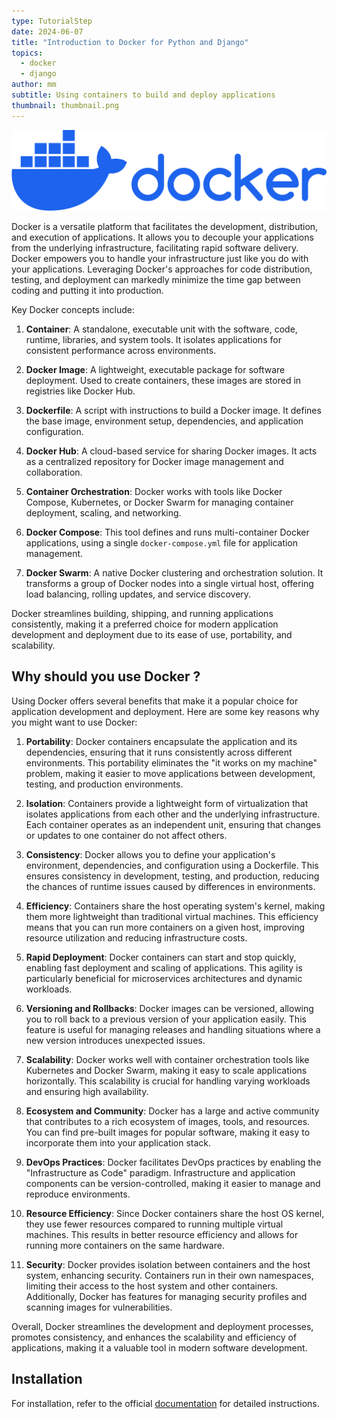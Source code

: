 ```yaml
---
type: TutorialStep
date: 2024-06-07
title: "Introduction to Docker for Python and Django"
topics:
  - docker
  - django
author: mm
subtitle: Using containers to build and deploy applications
thumbnail: thumbnail.png
---
```


![docker-image](./images/01-primary-blue-docker-logo.png)

Docker is a versatile platform that facilitates the development, distribution, and execution of applications. It allows you to decouple your applications from the underlying infrastructure, facilitating rapid software delivery. Docker empowers you to handle your infrastructure just like you do with your applications. Leveraging Docker's approaches for code distribution, testing, and deployment can markedly minimize the time gap between coding and putting it into production.

Key Docker concepts include:

1. **Container**: A standalone, executable unit with the software, code, runtime, libraries, and system tools. It isolates applications for consistent performance across environments.

2. **Docker Image**: A lightweight, executable package for software deployment. Used to create containers, these images are stored in registries like Docker Hub.

3. **Dockerfile**: A script with instructions to build a Docker image. It defines the base image, environment setup, dependencies, and application configuration.

4. **Docker Hub**: A cloud-based service for sharing Docker images. It acts as a centralized repository for Docker image management and collaboration.

5. **Container Orchestration**: Docker works with tools like Docker Compose, Kubernetes, or Docker Swarm for managing container deployment, scaling, and networking.

6. **Docker Compose**: This tool defines and runs multi-container Docker applications, using a single `docker-compose.yml` file for application management.

7. **Docker Swarm**: A native Docker clustering and orchestration solution. It transforms a group of Docker nodes into a single virtual host, offering load balancing, rolling updates, and service discovery.

Docker streamlines building, shipping, and running applications consistently, making it a preferred choice for modern application development and deployment due to its ease of use, portability, and scalability.

## Why should you use Docker ?

Using Docker offers several benefits that make it a popular choice for application development and deployment. Here are some key reasons why you might want to use Docker:

1. **Portability**: Docker containers encapsulate the application and its dependencies, ensuring that it runs consistently across different environments. This portability eliminates the "it works on my machine" problem, making it easier to move applications between development, testing, and production environments.

2. **Isolation**: Containers provide a lightweight form of virtualization that isolates applications from each other and the underlying infrastructure. Each container operates as an independent unit, ensuring that changes or updates to one container do not affect others.

3. **Consistency**: Docker allows you to define your application's environment, dependencies, and configuration using a Dockerfile. This ensures consistency in development, testing, and production, reducing the chances of runtime issues caused by differences in environments.

4. **Efficiency**: Containers share the host operating system's kernel, making them more lightweight than traditional virtual machines. This efficiency means that you can run more containers on a given host, improving resource utilization and reducing infrastructure costs.

5. **Rapid Deployment**: Docker containers can start and stop quickly, enabling fast deployment and scaling of applications. This agility is particularly beneficial for microservices architectures and dynamic workloads.

6. **Versioning and Rollbacks**: Docker images can be versioned, allowing you to roll back to a previous version of your application easily. This feature is useful for managing releases and handling situations where a new version introduces unexpected issues.

7. **Scalability**: Docker works well with container orchestration tools like Kubernetes and Docker Swarm, making it easy to scale applications horizontally. This scalability is crucial for handling varying workloads and ensuring high availability.

8. **Ecosystem and Community**: Docker has a large and active community that contributes to a rich ecosystem of images, tools, and resources. You can find pre-built images for popular software, making it easy to incorporate them into your application stack.

9. **DevOps Practices**: Docker facilitates DevOps practices by enabling the "Infrastructure as Code" paradigm. Infrastructure and application components can be version-controlled, making it easier to manage and reproduce environments.

10. **Resource Efficiency**: Since Docker containers share the host OS kernel, they use fewer resources compared to running multiple virtual machines. This results in better resource efficiency and allows for running more containers on the same hardware.

11. **Security**: Docker provides isolation between containers and the host system, enhancing security. Containers run in their own namespaces, limiting their access to the host system and other containers. Additionally, Docker has features for managing security profiles and scanning images for vulnerabilities.

Overall, Docker streamlines the development and deployment processes, promotes consistency, and enhances the scalability and efficiency of applications, making it a valuable tool in modern software development.

## Installation

For installation, refer to the official [documentation](https://docs.docker.com/engine/install/) for detailed instructions.
